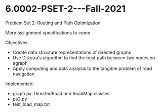 # 6.0002-PSET-2---Fall-2021

Problem Set 2: Routing and Path Optimization

More assignment specifications to come

Objectives:
* Create data structure representations of directed graphs
* Use Dijkstra's algorithm to find the best path between two nodes on agraph
* Apply computing and data analysis to the tangible problem of road navigation

Implemented:
* graph.py: DirectedRoad and RoadMap classes
* ps2.py
* test_load_map.txt
